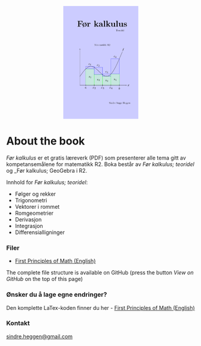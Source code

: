 <p align="center"><img src="frontpage.png" alt="FrontPage" height="300"> </p>

# About the book

_Før kalkulus_ er et gratis læreverk (PDF) som presenterer alle tema gitt av kompetansemålene for matematikk R2.
Boka består av _Før kalkulus; teoridel_ og _Før kalkulus; GeoGebra i R2. 

Innhold for _Før kalkulus; teoridel_:
- Følger og rekker
- Trigonometri
- Vektorer i rommet
- Romgeometrier
- Derivasjon
- Integrasjon
- Differensialligninger

### Filer

- [First Principles of Math (English)](https://github.com/sindrsh/FirstPrinciplesOfMath/blob/master/G_eng.pdf)
 


The complete file structure is available on GitHub (press the button _View on GitHub_ on the top of this page)

### Ønsker du å lage egne endringer?
Den komplette LaTex-koden finner du her - [First Principles of Math (English)](https://github.com/sindrsh/FirstPrinciplesOfMath/blob/master/G_eng.pdf)

### Kontakt
sindre.heggen@gmail.com


